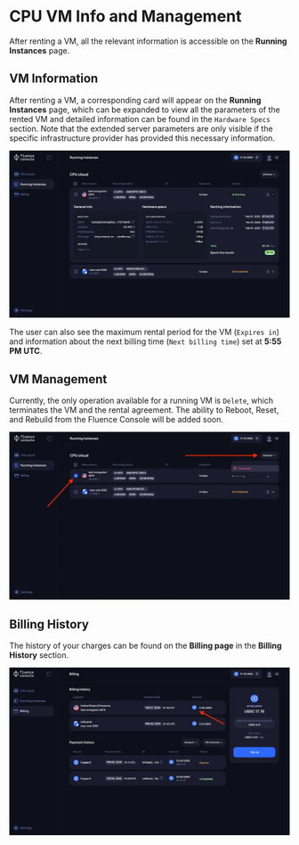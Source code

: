 # CPU VM Info and Management

After renting a VM, all the relevant information is accessible on the **Running Instances** page.

## VM Information

After renting a VM, a corresponding card will appear on the **Running Instances** page, which can be expanded to view all the parameters of the rented VM and detailed information can be found in the `Hardware Specs` section. Note that
the extended server parameters are only visible if the specific infrastructure provider has provided this necessary information.

![VM information](./assets/vm_info.webp)

The user can also see the maximum rental period for the VM (`Expires in`) and information about the next billing time (`Next billing time`) set at **5:55 PM UTC**.

## VM Management

Currently, the only operation available for a running VM is `Delete`, which terminates the VM and the rental agreement. The ability to Reboot, Reset, and Rebuild from the Fluence Console will be added soon.

![VM management](./assets/vm_manage.webp)


## Billing History

The history of your charges can be found on the **Billing page** in the **Billing History** section.

![Billing history](./assets/billing_history.webp)
